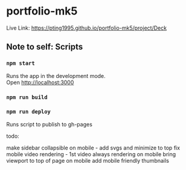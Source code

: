 # portfolio-mk5

Live Link: https://pting1995.github.io/portfolio-mk5/project/Deck

## Note to self: Scripts

### `npm start`

Runs the app in the development mode.\
Open [http://localhost:3000](http://localhost:3000)

### `npm run build`
### `npm run deploy`

Runs script to publish to gh-pages

todo:

make sidebar collapsible on mobile - add svgs and minimize to top
fix mobile video rendering - 1st video always rendering on mobile
bring viewport to top of page on mobile
add mobile friendly thumbnails